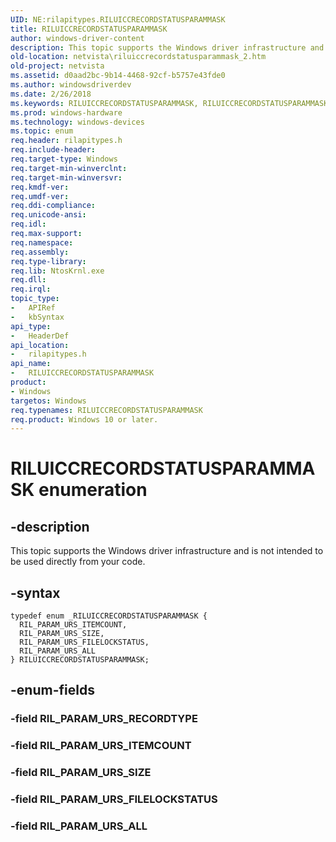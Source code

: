 ```yaml
---
UID: NE:rilapitypes.RILUICCRECORDSTATUSPARAMMASK
title: RILUICCRECORDSTATUSPARAMMASK
author: windows-driver-content
description: This topic supports the Windows driver infrastructure and is not intended to be used directly from your code.
old-location: netvista\riluiccrecordstatusparammask_2.htm
old-project: netvista
ms.assetid: d0aad2bc-9b14-4468-92cf-b5757e43fde0
ms.author: windowsdriverdev
ms.date: 2/26/2018
ms.keywords: RILUICCRECORDSTATUSPARAMMASK, RILUICCRECORDSTATUSPARAMMASK enumeration [Network Drivers Starting with Windows Vista], RIL_PARAM_URS_ALL, RIL_PARAM_URS_FILELOCKSTATUS, RIL_PARAM_URS_ITEMCOUNT, RIL_PARAM_URS_SIZE, netvista.riluiccrecordstatusparammask_2, rilapitypes/RILUICCRECORDSTATUSPARAMMASK, rilapitypes/RIL_PARAM_URS_ALL, rilapitypes/RIL_PARAM_URS_FILELOCKSTATUS, rilapitypes/RIL_PARAM_URS_ITEMCOUNT, rilapitypes/RIL_PARAM_URS_SIZE
ms.prod: windows-hardware
ms.technology: windows-devices
ms.topic: enum
req.header: rilapitypes.h
req.include-header: 
req.target-type: Windows
req.target-min-winverclnt: 
req.target-min-winversvr: 
req.kmdf-ver: 
req.umdf-ver: 
req.ddi-compliance: 
req.unicode-ansi: 
req.idl: 
req.max-support: 
req.namespace: 
req.assembly: 
req.type-library: 
req.lib: NtosKrnl.exe
req.dll: 
req.irql: 
topic_type:
-	APIRef
-	kbSyntax
api_type:
-	HeaderDef
api_location:
-	rilapitypes.h
api_name:
-	RILUICCRECORDSTATUSPARAMMASK
product:
- Windows
targetos: Windows
req.typenames: RILUICCRECORDSTATUSPARAMMASK
req.product: Windows 10 or later.
---
```


# RILUICCRECORDSTATUSPARAMMASK enumeration


## -description


This topic supports the Windows driver infrastructure and is not intended to be used directly from your code. 


## -syntax


````
typedef enum _RILUICCRECORDSTATUSPARAMMASK { 
  RIL_PARAM_URS_ITEMCOUNT,
  RIL_PARAM_URS_SIZE,
  RIL_PARAM_URS_FILELOCKSTATUS,
  RIL_PARAM_URS_ALL
} RILUICCRECORDSTATUSPARAMMASK;
````


## -enum-fields




### -field RIL_PARAM_URS_RECORDTYPE


### -field RIL_PARAM_URS_ITEMCOUNT


### -field RIL_PARAM_URS_SIZE


### -field RIL_PARAM_URS_FILELOCKSTATUS


### -field RIL_PARAM_URS_ALL

